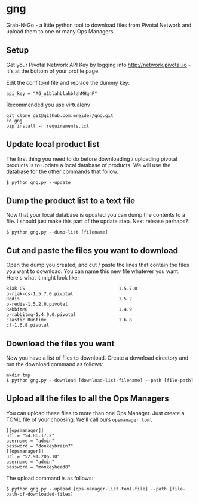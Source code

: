 # gng
Grab-N-Go - a little python tool to download files from Pivotal Network and upload them to one or many Ops Managers.

## Setup

Get your Pivotal Network API Key by logging into http://network.pivotal.io - it's at the bottom of your profile page.

Edit the conf.toml file and replace the dummy key:

```
api_key = "AG_u1blahblahblahMHqnF"
```

Recommended you use virtualenv

```
git clone git@github.com:mreider/gng.git
cd gng
pip install -r requirements.txt
```

## Update local product list

The first thing you need to do before downloading / uploading pivotal products is to update a local database of products. We will use the database for the other commands that follow.

```
$ python gng.py --update
```

## Dump the product list to a text file

Now that your local database is updated you can dump the contents to a file. I should just make this part of the update step. Next release perhaps?

```
$ python gng.py --dump-list [filename]
```

## Cut and paste the files you want to download

Open the dump you created, and cut / paste the lines that contain the files you want to download. You can name this new file whatever you want. Here's what it might look like:

```
Riak CS                                   1.5.7.0                     p-riak-cs-1.5.7.0.pivotal
Redis                                     1.5.2                       p-redis-1.5.2.0.pivotal
RabbitMQ                                  1.4.9                       p-rabbitmq-1.4.9.0.pivotal
Elastic Runtime                           1.6.8                       cf-1.6.8.pivotal
```

## Download the files you want

Now you have a list of files to download. Create a download directory and run the download command as follows:

```
mkdir tmp
$ python gng.py --download [download-list-filename] --path [file-path]
```

## Upload all the files to all the Ops Managers

You can upload these files to more than one Ops Manager. Just create a TOML file of your choosing. We'll call ours `opsmanager.toml`

```
[[opsmanager]]
url = "54.86.17.2"
username = "admin"
password = "donkeybrain7"
[[opsmanager]]
url = "52.91.206.10"
username = "admin"
password = "monkeyhead8"
```

The upload command is as follows:

```
$ python gng.py --upload [ops-manager-list-toml-file] --path [file-path-of-downloaded-files]
```

